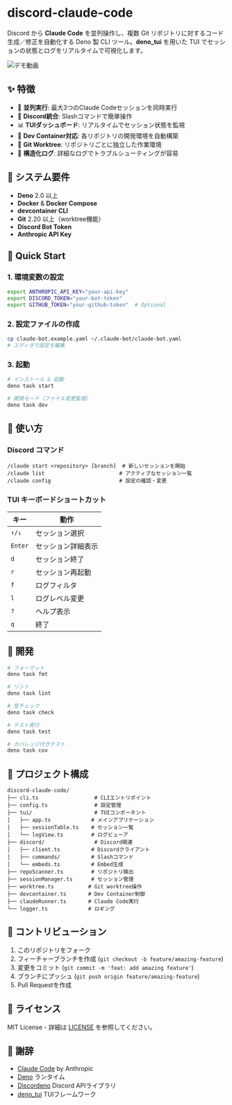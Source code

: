 # discord-claude-code

Discord から **Claude Code** を並列操作し、複数 Git リポジトリに対するコード生成／修正を自動化する Deno 製 CLI ツール。**deno_tui** を用いた TUI でセッションの状態とログをリアルタイムで可視化します。

![デモ動画](https://placehold.co/800x400?text=Demo+GIF+Here)

## ✨ 特徴

- 🚀 **並列実行**: 最大3つのClaude Codeセッションを同時実行
- 💬 **Discord統合**: Slashコマンドで簡単操作
- 📊 **TUIダッシュボード**: リアルタイムでセッション状態を監視
- 🐳 **Dev Container対応**: 各リポジトリの開発環境を自動構築
- 🌳 **Git Worktree**: リポジトリごとに独立した作業環境
- 📝 **構造化ログ**: 詳細なログでトラブルシューティングが容易

## 🚦 システム要件

- **Deno** 2.0 以上
- **Docker** & **Docker Compose**
- **devcontainer CLI**
- **Git** 2.20 以上（worktree機能）
- **Discord Bot Token**
- **Anthropic API Key**

## 🚀 Quick Start

### 1. 環境変数の設定

```bash
export ANTHROPIC_API_KEY="your-api-key"
export DISCORD_TOKEN="your-bot-token"
export GITHUB_TOKEN="your-github-token"  # Optional
```

### 2. 設定ファイルの作成

```bash
cp claude-bot.example.yaml ~/.claude-bot/claude-bot.yaml
# エディタで設定を編集
```

### 3. 起動

```bash
# インストール & 起動
deno task start

# 開発モード（ファイル変更監視）
deno task dev
```

## 📖 使い方

### Discord コマンド

```
/claude start <repository> [branch]  # 新しいセッションを開始
/claude list                        # アクティブなセッション一覧
/claude config                      # 設定の確認・変更
```

### TUI キーボードショートカット

| キー    | 動作               |
| ------- | ------------------ |
| `↑/↓`   | セッション選択     |
| `Enter` | セッション詳細表示 |
| `d`     | セッション終了     |
| `r`     | セッション再起動   |
| `f`     | ログフィルタ       |
| `l`     | ログレベル変更     |
| `?`     | ヘルプ表示         |
| `q`     | 終了               |

## 🔧 開発

```bash
# フォーマット
deno task fmt

# リント
deno task lint

# 型チェック
deno task check

# テスト実行
deno task test

# カバレッジ付きテスト
deno task cov
```

## 📁 プロジェクト構成

```
discord-claude-code/
├── cli.ts                  # CLIエントリポイント
├── config.ts               # 設定管理
├── tui/                    # TUIコンポーネント
│   ├── app.ts             # メインアプリケーション
│   ├── sessionTable.ts    # セッション一覧
│   └── logView.ts         # ログビューア
├── discord/                # Discord関連
│   ├── client.ts          # Discordクライアント
│   ├── commands/          # Slashコマンド
│   └── embeds.ts          # Embed生成
├── repoScanner.ts         # リポジトリ検出
├── sessionManager.ts      # セッション管理
├── worktree.ts           # Git worktree操作
├── devcontainer.ts       # Dev Container制御
├── claudeRunner.ts       # Claude Code実行
└── logger.ts             # ロギング
```

## 🤝 コントリビューション

1. このリポジトリをフォーク
2. フィーチャーブランチを作成 (`git checkout -b feature/amazing-feature`)
3. 変更をコミット (`git commit -m 'feat: add amazing feature'`)
4. ブランチにプッシュ (`git push origin feature/amazing-feature`)
5. Pull Requestを作成

## 📄 ライセンス

MIT License - 詳細は [LICENSE](LICENSE) を参照してください。

## 🙏 謝辞

- [Claude Code](https://www.anthropic.com/claude-code) by Anthropic
- [Deno](https://deno.com) ランタイム
- [Discordeno](https://github.com/discordeno/discordeno) Discord APIライブラリ
- [deno_tui](https://deno.land/x/tui) TUIフレームワーク
